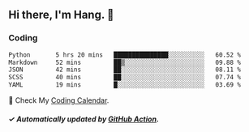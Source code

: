 ## Hi there, I'm Hang. 👋

### Coding

<!--START_SECTION:waka-->

```txt
Python       5 hrs 20 mins   ███████████████░░░░░░░░░░   60.52 %
Markdown     52 mins         ██▒░░░░░░░░░░░░░░░░░░░░░░   09.88 %
JSON         42 mins         ██░░░░░░░░░░░░░░░░░░░░░░░   08.11 %
SCSS         40 mins         ██░░░░░░░░░░░░░░░░░░░░░░░   07.74 %
YAML         19 mins         █░░░░░░░░░░░░░░░░░░░░░░░░   03.69 %
```

<!--END_SECTION:waka-->

🎉 Check My [Coding Calendar](https://github-chart-huhuhang.vercel.app/huhuhang).

##### ✓ Automatically updated by [GitHub Action](https://github.com/huhuhang/huhuhang/actions).

